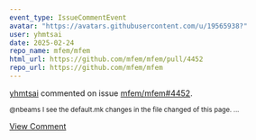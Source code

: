 ```yaml
---
event_type: IssueCommentEvent
avatar: "https://avatars.githubusercontent.com/u/19565938?"
user: yhmtsai
date: 2025-02-24
repo_name: mfem/mfem
html_url: https://github.com/mfem/mfem/pull/4452
repo_url: https://github.com/mfem/mfem
---
```


<a href='https://github.com/yhmtsai' target='_blank'>yhmtsai</a> commented on issue <a href='https://github.com/mfem/mfem/pull/4452' target='_blank'>mfem/mfem#4452</a>.

<small>@nbeams I see the default.mk changes in the file changed of this page....</small>

<a href='https://github.com/mfem/mfem/pull/4452' target='_blank'>View Comment</a>